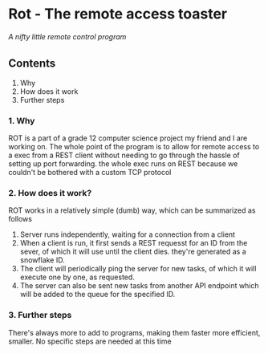 # Rot - The remote access toaster
###### A nifty little remote control program

## Contents
1. Why
2. How does it work
3. Further steps

### 1. Why
ROT is a part of a grade 12 computer science project my friend and I are working
on. The whole point of the program is to allow for remote access to a exec 
from a REST client without needing to go through the hassle of setting up port 
forwarding. the whole exec runs on REST because we couldn't be bothered with
a custom TCP protocol

### 2. How does it work?
ROT works in a relatively simple (dumb) way, which can be summarized as follows
1. Server runs independently, waiting for a connection from a client
2. When a client is run, it first sends a REST requesst for an ID from the 
   sever, of which it will use until the client dies. they're generated as a 
   snowflake ID.
3. The client will periodically ping the server for new tasks, of which it 
   will execute one by one, as requested.
4. The server can also be sent new tasks from another API endpoint which 
   will be added to the queue for the specified ID.

### 3. Further steps
There's always more to add to programs, making them faster more efficient, 
smaller. No specific steps are needed at this time